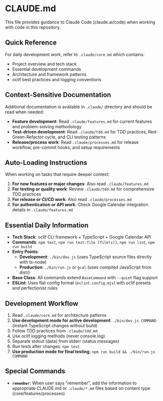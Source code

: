 # CLAUDE.md

This file provides guidance to Claude Code (claude.ai/code) when working with code in this repository.

## Quick Reference

For daily development work, refer to `.claude/core.md` which contains:
- Project overview and tech stack
- Essential development commands
- Architecture and framework patterns
- oclif best practices and logging conventions

## Context-Sensitive Documentation

Additional documentation is available in `.claude/` directory and should be read when needed:

- **Feature development**: Read `.claude/features.md` for current features and problem-solving methodology
- **Test-driven development**: Read `.claude/tdd.md` for TDD practices, Red-Green-Refactor cycle, and CLI testing patterns
- **Release/process work**: Read `.claude/processes.md` for release workflow, pre-commit hooks, and setup requirements

## Auto-Loading Instructions

When working on tasks that require deeper context:

1. **For new features or major changes**: Also read `.claude/features.md`
2. **For testing or quality work**: Review `.claude/tdd.md` for comprehensive TDD practices
3. **For release or CI/CD work**: Also read `.claude/processes.md`
4. **For authentication or API work**: Check Google Calendar integration details in `.claude/features.md`

## Essential Daily Information

- **Tech Stack**: oclif CLI framework + TypeScript + Google Calendar API
- **Commands**: `npm test`, `npm run test:file [file(s)]`, `npm run lint`, `npm run build`
- **Entry Points**: 
  - **Development**: `./bin/dev.js` (uses TypeScript source files directly with ts-node)
  - **Production**: `./bin/run.js` or `gcal` (uses compiled JavaScript from dist/)
- **Base Class**: All commands extend `BaseCommand` with `--quiet` flag support
- **ESLint**: Uses flat config format (`eslint.config.mjs`) with oclif presets and perfectionist rules

## Development Workflow

1. Read `.claude/core.md` for architecture patterns
2. **Use development mode for active development**: `./bin/dev.js COMMAND` (instant TypeScript changes without build)
3. Follow TDD practices from `.claude/tdd.md`
4. Use oclif logging methods (never console.log)
5. Separate stdout (data) from stderr (status messages)
6. Run tests after changes: `npm test`
7. **Use production mode for final testing**: `npm run build && ./bin/run.js COMMAND`

## Special Commands

- **`remember`**: When user says "remember", add the information to appropriate CLAUDE.md or `.claude/*.md` files based on content type (core/features/processes)